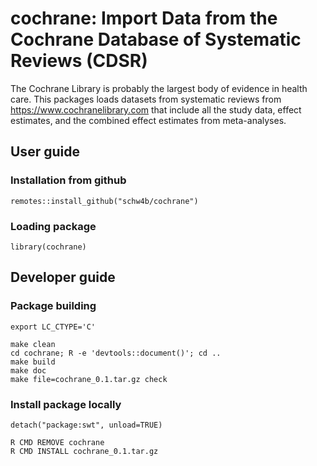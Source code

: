 # cochrane: Import Data from the Cochrane Database of Systematic Reviews (CDSR)

The Cochrane Library is probably the largest body of evidence in health care. This packages loads datasets from systematic reviews from https://www.cochranelibrary.com that include all the study data, effect estimates, and the combined effect estimates from meta-analyses.

## User guide
### Installation from github
    remotes::install_github("schw4b/cochrane")


### Loading package
    library(cochrane)

## Developer guide
### Package building
    export LC_CTYPE='C'

    make clean
    cd cochrane; R -e 'devtools::document()'; cd ..
    make build
    make doc
    make file=cochrane_0.1.tar.gz check

### Install package locally
    detach("package:swt", unload=TRUE)

    R CMD REMOVE cochrane
    R CMD INSTALL cochrane_0.1.tar.gz